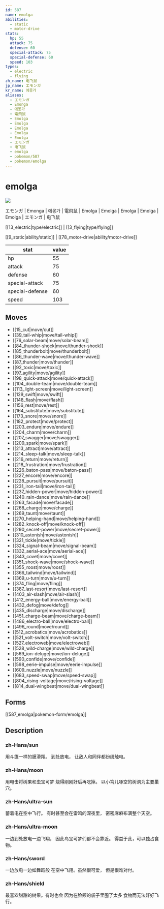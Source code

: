 ```yaml
---
id: 587
name: emolga
abilities:
  - static
  - motor-drive
stats:
  hp: 55
  attack: 75
  defense: 60
  special-attack: 75
  special-defense: 60
  speed: 103
types:
  - electric
  - flying
zh_name: 电飞鼠
jp_name: エモンガ
kr_name: 에몽가
aliases:
  - エモンガ
  - Emonga
  - 에몽가
  - 電飛鼠
  - Emolga
  - Emolga
  - Emolga
  - Emolga
  - Emolga
  - エモンガ
  - 电飞鼠
  - emolga
  - pokemon/587
  - pokemon/emolga
---
```

# emolga

![](https://raw.githubusercontent.com/PokeAPI/sprites/master/sprites/pokemon/587.png)

エモンガ | Emonga | 에몽가 | 電飛鼠 | Emolga | Emolga | Emolga | Emolga | Emolga | エモンガ | 电飞鼠

[[13_electric|type/electric]] | [[3_flying|type/flying]]

[[9_static|ability/static]] | [[78_motor-drive|ability/motor-drive]]

|stat|value|
|---|---|
|hp|55|
|attack|75|
|defense|60|
|special-attack|75|
|special-defense|60|
|speed|103|


## Moves

- [[15_cut|move/cut]]
- [[39_tail-whip|move/tail-whip]]
- [[76_solar-beam|move/solar-beam]]
- [[84_thunder-shock|move/thunder-shock]]
- [[85_thunderbolt|move/thunderbolt]]
- [[86_thunder-wave|move/thunder-wave]]
- [[87_thunder|move/thunder]]
- [[92_toxic|move/toxic]]
- [[97_agility|move/agility]]
- [[98_quick-attack|move/quick-attack]]
- [[104_double-team|move/double-team]]
- [[113_light-screen|move/light-screen]]
- [[129_swift|move/swift]]
- [[148_flash|move/flash]]
- [[156_rest|move/rest]]
- [[164_substitute|move/substitute]]
- [[173_snore|move/snore]]
- [[182_protect|move/protect]]
- [[203_endure|move/endure]]
- [[204_charm|move/charm]]
- [[207_swagger|move/swagger]]
- [[209_spark|move/spark]]
- [[213_attract|move/attract]]
- [[214_sleep-talk|move/sleep-talk]]
- [[216_return|move/return]]
- [[218_frustration|move/frustration]]
- [[226_baton-pass|move/baton-pass]]
- [[227_encore|move/encore]]
- [[228_pursuit|move/pursuit]]
- [[231_iron-tail|move/iron-tail]]
- [[237_hidden-power|move/hidden-power]]
- [[240_rain-dance|move/rain-dance]]
- [[263_facade|move/facade]]
- [[268_charge|move/charge]]
- [[269_taunt|move/taunt]]
- [[270_helping-hand|move/helping-hand]]
- [[282_knock-off|move/knock-off]]
- [[290_secret-power|move/secret-power]]
- [[310_astonish|move/astonish]]
- [[321_tickle|move/tickle]]
- [[324_signal-beam|move/signal-beam]]
- [[332_aerial-ace|move/aerial-ace]]
- [[343_covet|move/covet]]
- [[351_shock-wave|move/shock-wave]]
- [[355_roost|move/roost]]
- [[366_tailwind|move/tailwind]]
- [[369_u-turn|move/u-turn]]
- [[374_fling|move/fling]]
- [[387_last-resort|move/last-resort]]
- [[403_air-slash|move/air-slash]]
- [[412_energy-ball|move/energy-ball]]
- [[432_defog|move/defog]]
- [[435_discharge|move/discharge]]
- [[451_charge-beam|move/charge-beam]]
- [[486_electro-ball|move/electro-ball]]
- [[496_round|move/round]]
- [[512_acrobatics|move/acrobatics]]
- [[521_volt-switch|move/volt-switch]]
- [[527_electroweb|move/electroweb]]
- [[528_wild-charge|move/wild-charge]]
- [[569_ion-deluge|move/ion-deluge]]
- [[590_confide|move/confide]]
- [[598_eerie-impulse|move/eerie-impulse]]
- [[609_nuzzle|move/nuzzle]]
- [[683_speed-swap|move/speed-swap]]
- [[804_rising-voltage|move/rising-voltage]]
- [[814_dual-wingbeat|move/dual-wingbeat]]

## Forms



[[587_emolga|pokemon-form/emolga]]

## Description

### zh-Hans/sun

用斗篷一样的膜滑翔。
到处放电，
让敌人和同伴都纷纷触电。

### zh-Hans/moon

用电击将树果和虫宝可梦
烧得刚刚好后再吃掉。
以小笃儿啄空的树洞为主要巢穴。

### zh-Hans/ultra-sun

蓄着电在空中飞行。
有时甚至会在雷鸣的深夜里，
密密麻麻布满整个天空。

### zh-Hans/ultra-moon

一边到处放电一边飞翔，
因此鸟宝可梦们都不会靠近。
得益于此，可以独占食物。

### zh-Hans/sword

一边放电一边如舞蹈般
在空中飞翔。虽然很可爱，
但是很难对付。

### zh-Hans/shield

最喜欢甜甜的树果。有时也会
因为在脸颊的袋子里囤了太多
食物而无法好好飞行。

